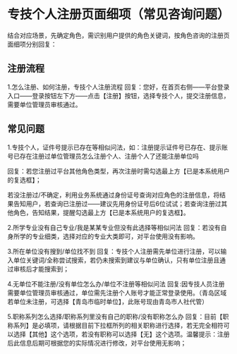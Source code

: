 # 专技个人注册页面细项（常见咨询问题）
结合对应场景，先确定角色，需识别用户提供的角色关键词，按角色咨询的注册页面细项分别回复：

## 注册流程
1.怎么注册、如何注册，专技个人注册流程
回复：您好，在首页右侧——平台登录入口——登录按钮左下方——点击【注册】按钮，选择专技个人，提交注册信息，需要单位管理员审核通过。

## 常见问题
1.专技个人，证件号提示已存在等相似问法，如：注册提示证件号已存在、提示账号已存在注册过单位管理员怎么注册个人、注册个人了还能注册单位吗

回复：若您注册过平台其他角色类型，再次注册时需勾选最上方【已是本系统用户的复选框】；

若没注册过/不确定，利用业务系统通过身份证号查询对应角色的注册信息，将结果告知用户，若查询已注册过——建议先用身份证号后6位试试；若查询注册过其他角色，告知结果，提醒勾选最上方【已是本系统用户的复选框】。

2.所学专业没有自己专业/我是某某专业但没有此选择等相似问法
回复：若没有自身所学的专业细类，选择对应的专业大类即可，对平台使用没有影响。

3.所在单位没有搜到/单位找不到
回复：专技个人注册需先单位进行注册，可以输入单位关键词/全称尝试搜索，若仍未搜索到建议与单位确认，只有单位注册且通过审核后才能搜索到；

4.无单位不能注册/没有单位怎么办/单位不注册等相似问法
回复:因专技人员注册需要单位管理员审核通过，单位需先注册个人账号才能正常登录使用。（青岛区域若单位未注册，可选择【青岛市临时单位】，此账号现由青岛市人社代管）

5.职称系列怎么选择/职称系列里没有自己的职称/没有职称怎么办
回复：目前【职称系列】是必填项，请根据目前下拉框所列的相关职称进行选择，若无完全相符可以选择【其他】这个选项，若没有职称可以选择【无】这个选项。温馨提示：注册后此信息后期可根据您的实际情况进行修改，对平台使用无影响；